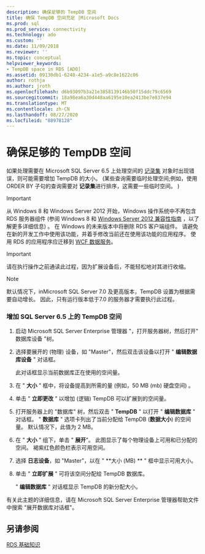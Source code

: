 ```yaml
---
description: 确保足够的 TempDB 空间
title: 确保 TempDB 空间充足 |Microsoft Docs
ms.prod: sql
ms.prod_service: connectivity
ms.technology: ado
ms.custom: ''
ms.date: 11/09/2018
ms.reviewer: ''
ms.topic: conceptual
helpviewer_keywords:
- TempDB space in RDS [ADO]
ms.assetid: 09130db1-6248-4234-a1e5-a9c8e1622c06
author: rothja
ms.author: jroth
ms.openlocfilehash: d6b93097b3a21e3858139146b50f15ddc79c6569
ms.sourcegitcommit: 18a98ea6a30d448aa6195e10ea2413be7e837e94
ms.translationtype: MT
ms.contentlocale: zh-CN
ms.lasthandoff: 08/27/2020
ms.locfileid: "88978128"
---
```

# <a name="ensuring-sufficient-tempdb-space"></a>确保足够的 TempDB 空间
如果处理需要在 Microsoft SQL Server 6.5 上处理空间的 [记录集](../../reference/ado-api/recordset-object-ado.md) 对象时出现错误，则可能需要增加 TempDB 的大小。  (某些查询需要临时处理空间;例如，使用 ORDER BY 子句的查询需要对 **记录集**进行排序，这需要一些临时空间。 )   
  
> [!IMPORTANT]
>  从 Windows 8 和 Windows Server 2012 开始，Windows 操作系统中不再包含 RDS 服务器组件 (参阅 Windows 8 和 [Windows Server 2012 兼容性指南](https://www.microsoft.com/download/details.aspx?id=27416) ，以了解更多详细信息) 。 在 Windows 的未来版本中将删除 RDS 客户端组件。 请避免在新的开发工作中使用该功能，并着手修改当前还在使用该功能的应用程序。 使用 RDS 的应用程序应迁移到 [WCF 数据服务](https://go.microsoft.com/fwlink/?LinkId=199565)。  
  
> [!IMPORTANT]
>  请在执行操作之前通读此过程，因为扩展设备后，不能轻松地对其进行收缩。  
  
> [!NOTE]
>  默认情况下，inMicrosoft SQL Server 7.0 及更高版本，TempDB 设置为根据需要自动增长。 因此，只有运行版本低于7.0 的服务器才需要执行此过程。  
  
### <a name="to-increase-the-tempdb-space-on-sql-server-65"></a>增加 SQL Server 6.5 上的 TempDB 空间  
  
1.  启动 Microsoft SQL Server Enterprise 管理器 "，打开服务器树，然后打开" 数据库设备 "树。  
  
2.  选择要展开的 (物理) 设备，如 "Master"，然后双击该设备以打开 " **编辑数据库设备** " 对话框。  
  
     此对话框显示当前数据库正在使用的空间量。  
  
3.  在 " **大小** " 框中，将设备提高到所需的量 (例如，50 MB (mb) 硬盘空间) 。  
  
4.  单击 " **立即更改** " 以增加 (逻辑) TempDB 可以扩展到的空间量。  
  
5.  打开服务器上的 "数据库" 树，然后双击 " **TempDB** " 以打开 " **编辑数据库** " 对话框。 " **数据库** " 选项卡列出了当前分配给 TempDB (**数据大小**) 的空间量。 默认情况下，此值为 2 MB。  
  
6.  在 " **大小** " 组下，单击 " **展开**"。 此图显示了每个物理设备上可用和已分配的空间。 褐紫红色颜色栏表示可用空间。  
  
7.  选择 **日志设备**，如 "Master"，以在 " **大小 (MB) ** " 框中显示可用大小。  
  
8.  单击 " **立即扩展** " 可将该空间分配给 TempDB 数据库。  
  
     " **编辑数据库** " 对话框显示 TempDB 的新分配大小。  
  
 有关此主题的详细信息，请在 Microsoft SQL Server Enterprise 管理器帮助文件中搜索 "展开数据库对话框"。  
  
## <a name="see-also"></a>另请参阅  
 [RDS 基础知识](./rds-fundamentals.md)